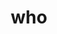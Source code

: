 ---
layout: landing_page
sidebar: qq_cli_command_reference_sidebar
summary: Listing of commands for who
title: who

---